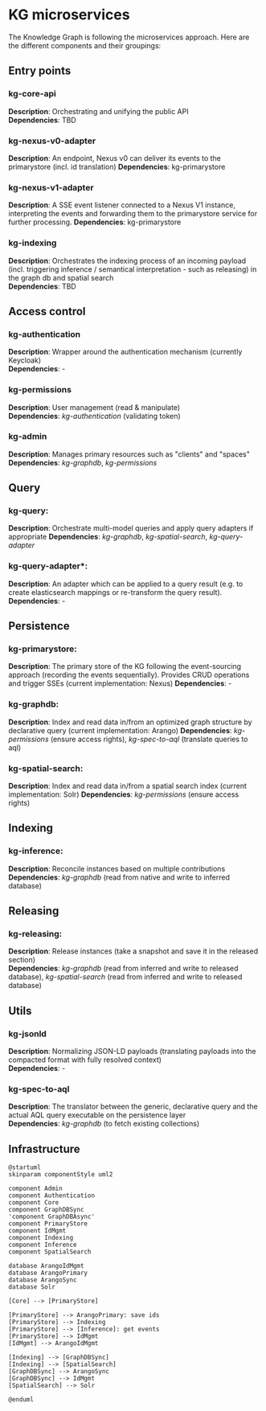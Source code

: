 # KG microservices

The Knowledge Graph is following the microservices approach. Here are the different components and their groupings:

## Entry points

### kg-core-api
**Description**: Orchestrating and unifying the public API   
**Dependencies**: TBD

### kg-nexus-v0-adapter   
**Description**: An endpoint, Nexus v0 can deliver its events to the primarystore (incl. id translation)
**Dependencies**: kg-primarystore

### kg-nexus-v1-adapter
**Description**: A SSE event listener connected to a Nexus V1 instance, interpreting the events and forwarding them to the primarystore service for further processing.
**Dependencies**: kg-primarystore

### kg-indexing
**Description**: Orchestrates the indexing process of an incoming payload (incl. triggering inference / semantical interpretation - such as releasing) in the graph db and spatial search    
**Dependencies**: TBD


## Access control
### kg-authentication
**Description**: Wrapper around the authentication mechanism (currently Keycloak)   
**Dependencies**: -

### kg-permissions
**Description**: User management (read & manipulate)   
**Dependencies**: *kg-authentication* (validating token)

### kg-admin
**Description**: Manages primary resources such as "clients" and "spaces"   
**Dependencies**: *kg-graphdb*, *kg-permissions*

## Query

### kg-query:
**Description**: Orchestrate multi-model queries and apply query adapters if appropriate
**Dependencies**: *kg-graphdb*, *kg-spatial-search*, *kg-query-adapter*

### kg-query-adapter*:
**Description**: An adapter which can be applied to a query result (e.g. to create elasticsearch mappings or re-transform the query result). 
**Dependencies**: -


## Persistence

### kg-primarystore:
**Description**: The primary store of the KG following the event-sourcing approach (recording the events sequentially). Provides CRUD operations and trigger SSEs (current implementation: Nexus)
**Dependencies**: - 

### kg-graphdb:
**Description**: Index and read data in/from an optimized graph structure by declarative query (current implementation: Arango)
**Dependencies**: *kg-permissions* (ensure access rights), *kg-spec-to-aql* (translate queries to aql)

### kg-spatial-search:
**Description**: Index and read data in/from a spatial search index (current implementation: Solr)
**Dependencies**: *kg-permissions* (ensure access rights)


## Indexing

### kg-inference:
**Description**: Reconcile instances based on multiple contributions   
**Dependencies**: *kg-graphdb* (read from native and write to inferred database) 


## Releasing

### kg-releasing:
**Description**: Release instances (take a snapshot and save it in the released section)    
**Dependencies**: *kg-graphdb* (read from inferred and write to released database), *kg-spatial-search* (read from inferred and write to released database) 


## Utils

### kg-jsonld
**Description**: Normalizing JSON-LD payloads (translating payloads into the compacted format with fully resolved context)   
**Dependencies**: -

### kg-spec-to-aql
**Description**: The translator between the generic, declarative query and the actual AQL query executable on the persistence layer   
**Dependencies**: *kg-graphdb* (to fetch existing collections)

## Infrastructure

```puml
@startuml
skinparam componentStyle uml2

component Admin
component Authentication
component Core
component GraphDBSync
'component GraphDBAsync' 
component PrimaryStore
component IdMgmt
component Indexing
component Inference
component SpatialSearch

database ArangoIdMgmt 
database ArangoPrimary
database ArangoSync
database Solr

[Core] --> [PrimaryStore]

[PrimaryStore] --> ArangoPrimary: save ids
[PrimaryStore] --> Indexing
[PrimaryStore] --> [Inference]: get events
[PrimaryStore] --> IdMgmt
[IdMgmt] --> ArangoIdMgmt

[Indexing] --> [GraphDBSync] 
[Indexing] --> [SpatialSearch]
[GraphDBSync] --> ArangoSync
[GraphDBSync] --> IdMgmt
[SpatialSearch] --> Solr

@enduml

```